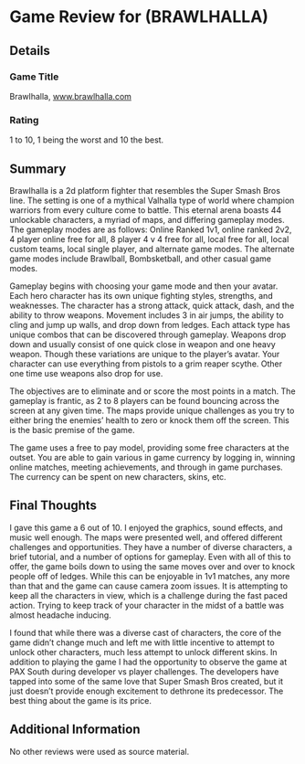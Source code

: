 # Game Review for (BRAWLHALLA)

## Details

### Game Title
Brawlhalla, www.brawlhalla.com

### Rating
1 to 10, 1 being the worst and 10 the best.

## Summary
Brawlhalla is a 2d platform fighter that resembles the Super Smash Bros line.  The setting is one of a mythical Valhalla type of world where champion warriors from every culture come to battle.  This eternal arena boasts 44 unlockable characters, a myriad of maps, and differing gameplay modes.  The gameplay modes are as follows: Online Ranked 1v1, online ranked 2v2, 4 player online free for all, 8 player 4 v 4 free for all, local free for all, local custom teams, local single player, and alternate game modes.  The alternate game modes include Brawlball, Bombsketball, and other casual game modes.

Gameplay begins with choosing your game mode and then your avatar.  Each hero character has its own unique fighting styles, strengths, and weaknesses.  The character has a strong attack, quick attack, dash, and the ability to throw weapons.  Movement includes 3 in air jumps, the ability to cling and jump up walls, and drop down from ledges.  Each attack type has unique combos that can be discovered through gameplay.  Weapons drop down and usually consist of one quick close in weapon and one heavy weapon.  Though these variations are unique to the player’s avatar.  Your character can use everything from pistols to a grim reaper scythe.  Other one time use weapons also drop for use.

The objectives are to eliminate and or score the most points in a match.  The gameplay is frantic, as 2 to 8 players can be found bouncing across the screen at any given time.  The maps provide unique challenges as you try to either bring the enemies’ health to zero or knock them off the screen.  This is the basic premise of the game.  

The game uses a free to pay model, providing some free characters at the outset.  You are able to gain various in game currency by logging in, winning online matches, meeting achievements, and through in game purchases.  The currency can be spent on new characters, skins, etc.

## Final Thoughts
I gave this game a 6 out of 10.  I enjoyed the graphics, sound effects, and music well enough.  The maps were presented well, and offered different challenges and opportunities.  They have a number of diverse characters, a brief tutorial, and a number of options for gameplay.  Even with all of this to offer, the game boils down to using the same moves over and over to knock people off of ledges.  While this can be enjoyable in 1v1 matches, any more than that and the game can cause camera zoom issues.  It is attempting to keep all the characters in view, which is a challenge during the fast paced action.  Trying to keep track of your character in the midst of a battle was almost headache inducing.  

I found that while there was a diverse cast of characters, the core of the game didn’t change much and left me with little incentive to attempt to unlock other characters, much less attempt to unlock different skins.  In addition to playing the game I had the opportunity to observe the game at PAX South during developer vs player challenges.  The developers have tapped into some of the same love that Super Smash Bros created, but it just doesn’t provide enough excitement to dethrone its predecessor.  The best thing about the game is its price.

## Additional Information
No other reviews were used as source material.
